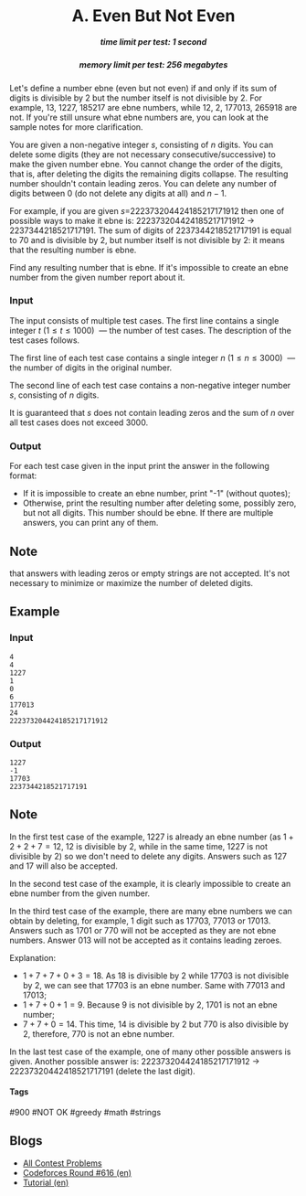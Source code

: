 <h1 style='text-align: center;'> A. Even But Not Even</h1>

<h5 style='text-align: center;'>time limit per test: 1 second</h5>
<h5 style='text-align: center;'>memory limit per test: 256 megabytes</h5>

Let's define a number ebne (even but not even) if and only if its sum of digits is divisible by $2$ but the number itself is not divisible by $2$. For example, $13$, $1227$, $185217$ are ebne numbers, while $12$, $2$, $177013$, $265918$ are not. If you're still unsure what ebne numbers are, you can look at the sample notes for more clarification.

You are given a non-negative integer $s$, consisting of $n$ digits. You can delete some digits (they are not necessary consecutive/successive) to make the given number ebne. You cannot change the order of the digits, that is, after deleting the digits the remaining digits collapse. The resulting number shouldn't contain leading zeros. You can delete any number of digits between $0$ (do not delete any digits at all) and $n-1$.

For example, if you are given $s=$222373204424185217171912 then one of possible ways to make it ebne is: 222373204424185217171912 $\rightarrow$ 2237344218521717191. The sum of digits of 2237344218521717191 is equal to $70$ and is divisible by $2$, but number itself is not divisible by $2$: it means that the resulting number is ebne.

Find any resulting number that is ebne. If it's impossible to create an ebne number from the given number report about it.

### Input

The input consists of multiple test cases. The first line contains a single integer $t$ ($1 \le t \le 1000$)  — the number of test cases. The description of the test cases follows.

The first line of each test case contains a single integer $n$ ($1 \le n \le 3000$)  — the number of digits in the original number.

The second line of each test case contains a non-negative integer number $s$, consisting of $n$ digits.

It is guaranteed that $s$ does not contain leading zeros and the sum of $n$ over all test cases does not exceed $3000$.

### Output

For each test case given in the input print the answer in the following format:

* If it is impossible to create an ebne number, print "-1" (without quotes);
* Otherwise, print the resulting number after deleting some, possibly zero, but not all digits. This number should be ebne. If there are multiple answers, you can print any of them. 
## Note

 that answers with leading zeros or empty strings are not accepted. It's not necessary to minimize or maximize the number of deleted digits.
## Example

### Input


```text
4
4
1227
1
0
6
177013
24
222373204424185217171912
```
### Output


```text
1227
-1
17703
2237344218521717191
```
## Note

In the first test case of the example, $1227$ is already an ebne number (as $1 + 2 + 2 + 7 = 12$, $12$ is divisible by $2$, while in the same time, $1227$ is not divisible by $2$) so we don't need to delete any digits. Answers such as $127$ and $17$ will also be accepted.

In the second test case of the example, it is clearly impossible to create an ebne number from the given number.

In the third test case of the example, there are many ebne numbers we can obtain by deleting, for example, $1$ digit such as $17703$, $77013$ or $17013$. Answers such as $1701$ or $770$ will not be accepted as they are not ebne numbers. Answer $013$ will not be accepted as it contains leading zeroes.

Explanation:

* $1 + 7 + 7 + 0 + 3 = 18$. As $18$ is divisible by $2$ while $17703$ is not divisible by $2$, we can see that $17703$ is an ebne number. Same with $77013$ and $17013$;
* $1 + 7 + 0 + 1 = 9$. Because $9$ is not divisible by $2$, $1701$ is not an ebne number;
* $7 + 7 + 0 = 14$. This time, $14$ is divisible by $2$ but $770$ is also divisible by $2$, therefore, $770$ is not an ebne number.

In the last test case of the example, one of many other possible answers is given. Another possible answer is: 222373204424185217171912 $\rightarrow$ 22237320442418521717191 (delete the last digit).



#### Tags 

#900 #NOT OK #greedy #math #strings 

## Blogs
- [All Contest Problems](../Codeforces_Round_616_(Div._2).md)
- [Codeforces Round #616 (en)](../blogs/Codeforces_Round_616_(en).md)
- [Tutorial (en)](../blogs/Tutorial_(en).md)
